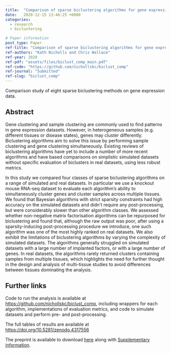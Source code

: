 ```yaml
---
title:  "Comparison of sparse biclustering algorithms for gene expression datasets"
date:   2020-12-15 13:46:25 +0000
categories:
  - research
  - biclustering

# Paper information
post_type: Paper
ref-title: "Comparison of sparse biclustering algorithms for gene expression dataset"
ref-authors: "Kath Nicholls and Chris Wallace"
ref-year: 2020
ref-pdf: "assets/files/biclust_comp_main.pdf"
ref-code: "https://github.com/nichollskc/biclust_comp"
ref-journal: "Submitted"
ref-slug: "biclust_comp"
---
```

Comparison study of eight sparse biclustering methods on gene expression data.

## Abstract

Gene clustering and sample clustering are commonly used to find patterns in gene expression datasets. However, in heterogeneous samples (e.g. different tissues or disease states), genes may cluster differently. Biclustering algorithms aim to solve this issue by performing sample clustering and gene clustering simultaneously. Existing reviews of biclustering algorithms have yet to include a number of more recent algorithms and have based comparisons on simplistic simulated datasets without specific evaluation of biclusters in real datasets, using less robust metrics.

In this study we compared four classes of sparse biclustering algorithms on a range of simulated and real datasets. In particular we use a knockout mouse RNA-seq dataset to evaluate each algorithm’s ability to simultaneously cluster genes and cluster samples across multiple tissues. We found that Bayesian algorithms with strict sparsity constraints had high accuracy on the simulated datasets and didn't require any post-processing, but were considerably slower than other algorithm classes. We assessed whether non-negative matrix factorisation algorithms can be repurposed for biclustering and found that, although the raw output was poor, after using a sparsity-inducing post-processing procedure we introduce, one such algorithm was one of the most highly ranked on real datasets. We also exhibit the limitations of biclustering algorithms by varying the complexity of simulated datasets. The algorithms generally struggled on simulated datasets with a large number of implanted factors, or with a large number of genes. In real datasets, the algorithms rarely returned clusters containing samples from multiple tissues, which highlights the need for further thought in the design and analysis of multi-tissue studies to avoid differences between tissues dominating the analysis.

## Further links

Code to run the analysis is available at https://github.com/nichollskc/biclust_comp, including wrappers for each algorithm, implementations of evaluation metrics, and code to simulate datasets and perform pre- and post-processing.

The full tables of results are available at https://doi.org/10.5281/zenodo.4317556

The preprint is available to download [here](assets/files/biclust_comp.pdf) along with [Supplementary information](assets/files/biclust_comp_supplementary.pdf).
